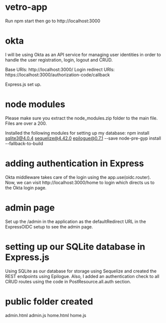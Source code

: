 # vetro-app
Run npm start then go to http://localhost:3000

# okta
I will be using Okta as an API service for managing user identities in order to handle the user registration, login, logout and CRUD.

Base URIs: http://localhost:3000/
Login redirect URIs: https://localhost:3000/authorization-code/callback

Express.js set up. 

# node modules
Please make sure you extract the node_modules.zip folder to the main file. Files are over a 200.

Installed the following modules for setting up my database:
npm install sqlite3@4.0.4 sequelize@4.42.0 epilogue@0.7.1 --save
node-pre-gyp install --fallback-to-build

# adding authentication in Express
Okta middleware takes care of the login using the app.use(oidc.router). 
Now, we can visit http://localhost:3000/home to login which directs us to the Okta login page.

# admin page
Set up the /admin in the application as the defaultRedirect URL in the ExpressOIDC setup to see the admin page.

# setting up our SQLite database in Express.js
Using SQLite as our database for storage using Sequelize and created the REST endpoints using Epilogue. Also, I added an authentication check to all CRUD routes using the code in PostResource.all.auth section. 

# public folder created
admin.html 
admin.js 
home.html 
home.js 
